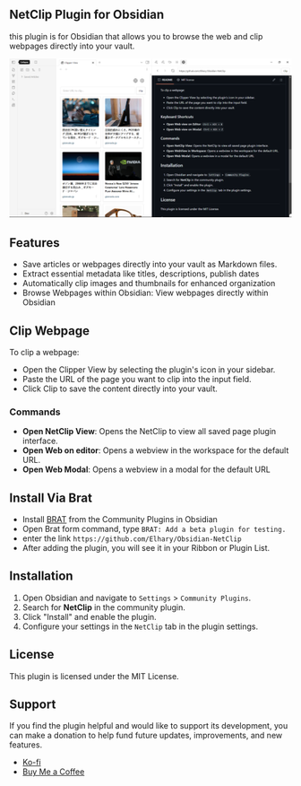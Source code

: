 ## NetClip Plugin for Obsidian

this plugin is for Obsidian that allows you to browse the web and clip webpages directly into your vault.

![preview_img_1](./images/screenshot.png)

## Features


- Save articles or webpages directly into your vault as Markdown files.
- Extract essential metadata like titles, descriptions, publish dates
- Automatically clip images and thumbnails for enhanced organization
- Browse Webpages within Obsidian: View webpages directly within Obsidian


## Clip Webpage
To clip a webpage:

- Open the Clipper View by selecting the plugin's icon in your sidebar.
- Paste the URL of the page you want to clip into the input field.
- Click Clip to save the content directly into your vault.

    
### Commands

- **Open NetClip View**: Opens the NetClip to view all saved page plugin interface.
- **Open Web on editor**: Opens a webview in the workspace for the default URL.
- **Open Web Modal**: Opens a webview in a modal for the default URL

##  Install Via Brat
- Install [BRAT](https://tfthacker.com/brat-quick-guide#Adding+a+beta+plugin) from the Community Plugins in Obsidian
- Open Brat form command, type ``BRAT: Add a beta plugin for testing.`` 
- enter the link ```https://github.com/Elhary/Obsidian-NetClip```
- After adding the plugin, you will see it in your Ribbon or Plugin List.

## Installation

1. Open Obsidian and navigate to `Settings` > `Community Plugins`.
2. Search for **NetClip** in the community plugin.
3. Click "Install" and enable the plugin.
4. Configure your settings in the `NetClip` tab in the plugin settings.

## License

This plugin is licensed under the MIT License.

## Support

If you find the plugin helpful and would like to support its development, you can make a donation to help fund future updates, improvements, and new features.

- [Ko-fi](https://ko-fi.com/elharis)
- [Buy Me a Coffee](https://buymeacoffee.com/el_haris)



